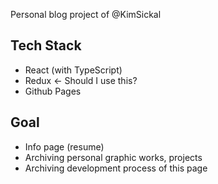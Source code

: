 Personal blog project of @KimSickal

## Tech Stack
- React (with TypeScript)
- Redux <- Should I use this?
- Github Pages

## Goal
- Info page (resume)
- Archiving personal graphic works, projects
- Archiving development process of this page